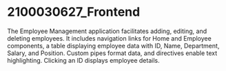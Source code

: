 # 2100030627_Frontend
The Employee Management application facilitates adding, editing, and deleting employees. It includes navigation links for Home and Employee components, a table displaying employee data with ID, Name, Department, Salary, and Position. Custom pipes format data, and directives enable text highlighting. Clicking an ID displays employee details.
